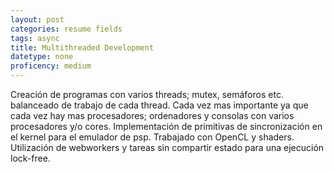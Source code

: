 ```yaml
---
layout: post
categories: resume fields
tags: async
title: Multithreaded Development
datetype: none
proficency: medium
---
```


Creación de programas con varios threads; mutex, semáforos etc. balanceado de trabajo de cada thread. Cada vez mas importante ya que cada vez hay mas procesadores; ordenadores y consolas con varios procesadores y/o cores.
Implementación de primitivas de sincronización en el kernel para el emulador de psp.
Trabajado con OpenCL y shaders.
Utilización de webworkers y tareas sin compartir estado para una ejecución lock-free.
